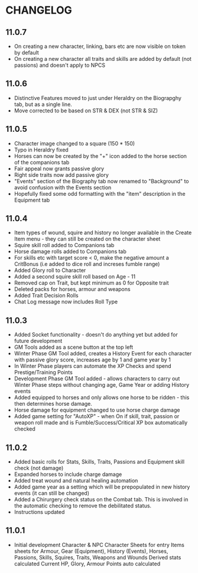 # CHANGELOG

## 11.0.7
- On creating a new character, linking, bars etc are now visible on token by default
- On creating a new character all traits and skills are added by default (not passions) and doesn't apply to NPCS


## 11.0.6
- Distinctive Features moved to just under Heraldry on the Biograpghy tab, but as a single line.
- Move corrected to be based on STR & DEX (not STR & SIZ)

## 11.0.5
- Character image changed to a square (150 * 150)
- Typo in Heraldry fixed
- Horses can now be created by the "+" icon added to the horse section of the companions tab
- Fair appeal now grants passive glory
- Right side traits now add passive glory
- "Events" section of the Biography tab now renamed to "Background" to avoid confusion with the Events section
- Hopefully fixed some odd formatting with the "item" description in the Equipment tab

## 11.0.4
- Item types of wound, squire and history no longer available in the Create Item menu - they can still be created on the character sheet
- Squire skill roll added to Companions tab
- Horse damage rolls added to Companions tab
- For skills etc with target score < 0, make the negative amount a CritBonus (i.e added to dice roll and increses fumble range)
- Added Glory roll to Character
- Added a second squire skill roll based on Age - 11
- Removed cap on Trait, but kept minimum as 0 for Opposite trait
- Deleted packs for horses, armour and weapons
- Added Trait Decision Rolls
- Chat Log message now includes Roll Type

## 11.0.3
- Added Socket functionality - doesn't do anything yet but added for future development
- GM Tools added as a scene button at the top left
- Winter Phase GM Tool added, creates a History Event for each character with passive glory score, increases age by 1 and game year by 1
- In Winter Phase players can automate the XP Checks and spend Prestige/Training Points
- Development Phase GM Tool added - allows characters to carry out Winter Phase steps without changing age, Game Year or adding History events
- Added equipped to horses and only allows one horse to be ridden - this then determines horse damage.
- Horse damage for equipment changed to use horse charge damage
- Added game setting for "AutoXP" - when On if skill, trait, passion or weapon roll made and is Fumble/Success/Critical XP box automatically checked


## 11.0.2
- Added basic rolls for Stats, Skills, Traits, Passions and Equipment skill check (not damage)
- Expanded horses to include charge damage
- Added treat wound and natural healing automation
- Added game year as a setting which will be prepopulated in new history events (it can still be changed)
- Added a Chirurgery check status on the Combat tab.  This is involved in the automatic checking to remove the debilitated status.
- Instructions updated

## 11.0.1

- Initial development
  Character & NPC Character Sheets for entry
  Items sheets for Armour, Gear (Equipment), History (Events), Horses, Passions, Skills, Squires, Traits, Weapons and Wounds
  Derived stats calculated
  Current HP, Glory, Armour Points auto calculated
  
